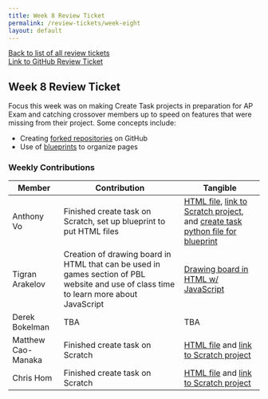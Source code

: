 ```yaml
---
title: Week 8 Review Ticket
permalink: /review-tickets/week-eight
layout: default
---
```


[Back to list of all review tickets](/review-tickets)
<br />
[Link to GitHub Review Ticket](https://github.com/tonyhieu/csp-anthonys-harem/issues/25)

## Week 8 Review Ticket

Focus this week was on making Create Task projects in preparation for AP Exam and catching crossover members up to speed on features that were missing from their project. Some concepts include:
- Creating [forked repositories](https://github.com/Pqhantom/csp-anthonys-harem) on GitHub
- Use of [blueprints](https://github.com/Pqhantom/csp-anthonys-harem/tree/main/create_task) to organize pages

### Weekly Contributions

| Member | Contribution | Tangible |
| - | - | - |
| Anthony Vo | Finished create task on Scratch, set up blueprint to put HTML files | [HTML file](https://github.com/Pqhantom/csp-anthonys-harem/blob/main/create_task/templates/anthony.html), [link to Scratch project](https://scratch.mit.edu/projects/638049238), and [create task python file for blueprint](https://github.com/Pqhantom/csp-anthonys-harem/blob/main/create_task/create_task.py) |
| Tigran Arakelov | Creation of drawing board in HTML that can be used in games section of PBL website and use of class time to learn more about JavaScript | [Drawing board in HTML w/ JavaScript](https://github.com/Pqhantom/csp-anthonys-harem/blob/main/create_task/templates/tigran.html) |
| Derek Bokelman | TBA | TBA |
| Matthew Cao-Manaka | Finished create task on Scratch | [HTML file](https://github.com/Pqhantom/csp-anthonys-harem/blob/main/create_task/templates/matthew.html) and [link to Scratch project](https://scratch.mit.edu/projects/639252606) |
| Chris Hom | Finished create task on Scratch | [HTML file](https://github.com/Pqhantom/csp-anthonys-harem/blob/main/create_task/templates/chris.html) and [link to Scratch project](https://scratch.mit.edu/projects/639956612)